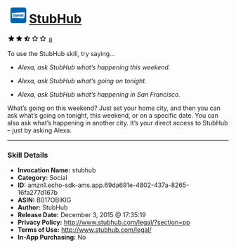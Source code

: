 # &nbsp;<img src="skill_icon" alt="StubHub icon" width="36"> [StubHub](http://alexa.amazon.com/#skills/amzn1.echo-sdk-ams.app.69da691e-4802-437a-8265-16fa277d167b)
![2.1 stars](../../images/ic_star_black_18dp_1x.png)![2.1 stars](../../images/ic_star_black_18dp_1x.png)![2.1 stars](../../images/ic_star_half_black_18dp_1x.png)![2.1 stars](../../images/ic_star_border_black_18dp_1x.png)![2.1 stars](../../images/ic_star_border_black_18dp_1x.png) 8

To use the StubHub skill, try saying...

* *Alexa, ask StubHub what’s happening this weekend.*

* *Alexa, ask StubHub what’s going on tonight.*

* *Alexa, ask StubHub what’s happening in San Francisco.*

What’s going on this weekend? Just set your home city, and then you can ask what’s going on tonight, this weekend, or on a specific date. You can also ask what’s happening in another city. It’s your direct access to StubHub – just by asking Alexa.

***

### Skill Details

* **Invocation Name:** stubhub
* **Category:** Social
* **ID:** amzn1.echo-sdk-ams.app.69da691e-4802-437a-8265-16fa277d167b
* **ASIN:** B017OBIKIG
* **Author:** StubHub
* **Release Date:** December 3, 2015 @ 17:35:19
* **Privacy Policy:** http://www.stubhub.com/legal/?section=pp
* **Terms of Use:** http://www.stubhub.com/legal/
* **In-App Purchasing:** No
